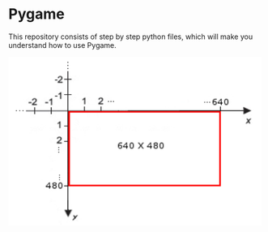 # Pygame 

This repository consists of step by step python files, which will make you understand how to use Pygame.  

<img src="drawing-axis.jpg" alt="Trulli" width="500" height="333">
